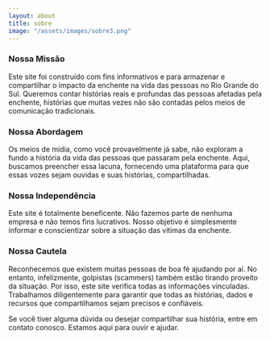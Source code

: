 ```yaml
---
layout: about
title: sobre
image: "/assets/images/sobre3.png"
---
```


### Nossa Missão

Este site foi construído com fins informativos e para armazenar e compartilhar o impacto da enchente na vida das pessoas no Rio Grande do Sul. Queremos contar histórias reais e profundas das pessoas afetadas pela enchente, histórias que muitas vezes não são contadas pelos meios de comunicação tradicionais.

### Nossa Abordagem

Os meios de mídia, como você provavelmente já sabe, não exploram a fundo a história da vida das pessoas que passaram pela enchente. Aqui, buscamos preencher essa lacuna, fornecendo uma plataforma para que essas vozes sejam ouvidas e suas histórias, compartilhadas.

### Nossa Independência

Este site é totalmente beneficente. Não fazemos parte de nenhuma empresa e não temos fins lucrativos. Nosso objetivo é simplesmente informar e conscientizar sobre a situação das vítimas da enchente.

### Nossa Cautela

Reconhecemos que existem muitas pessoas de boa fé ajudando por aí. No entanto, infelizmente, golpistas (scammers) também estão tirando proveito da situação. Por isso, este site verifica todas as informações vinculadas. Trabalhamos diligentemente para garantir que todas as histórias, dados e recursos que compartilhamos sejam precisos e confiáveis.

Se você tiver alguma dúvida ou desejar compartilhar sua história, entre em contato conosco. Estamos aqui para ouvir e ajudar.



